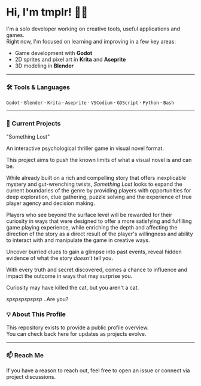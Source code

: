 # Hi, I'm tmplr! 👋🏻

I'm a solo developer working on creative tools, useful applications and games.  
Right now, I'm focused on learning and improving in a few key areas:

- Game development with **Godot**
- 2D sprites and pixel art in **Krita** and **Aseprite**
- 3D modeling in **Blender**

---

### 🛠️ Tools & Languages

`Godot` · `Blender` · `Krita` · `Aseprite` · `VSCodium` · `GDScript` · `Python` · `Bash`  

---

### 🧩 Current Projects

"Something Lost" 

An interactive psychological thriller game in visual novel format.

This project aims to push the known limits of what a visual novel is and can be.

While already built on a rich and compelling story that offers inexplicable 
mystery and gut-wrenching twists, *Something Lost* looks to expand the current 
boundaries of the genre by providing players with opportunities for deep exploration, 
clue gathering, puzzle solving and the experience of true player agency and decision making.

Players who see beyond the surface level will be rewarded for their curiosity in ways that were 
designed to offer a more satisfying and fulfilling game playing experience, while enriching the 
depth and affecting the direction of the story as a direct result of the player's willingness and 
ability to interact with and manipulate the game in creative ways.

Uncover burried clues to gain a glimpse into past events, reveal hidden evidence of what the 
story *doesn't* tell you. 

With every truth and secret discovered, comes a chance to influence 
and impact the outcome in ways that may surprise you. 

Curiosity may have killed the cat, but you aren't a cat.

*spspspspspsp* ..Are you?

### 💡 About This Profile

This repository exists to provide a public profile overview.  
You can check back here for updates as projects evolve.

---

### 📫 Reach Me

If you have a reason to reach out, feel free to open an issue or connect via project discussions.

<!-- 
--- -->
